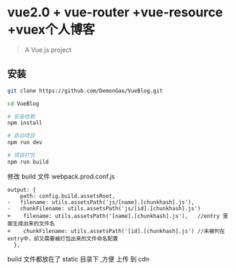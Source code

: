 # vue2.0 + vue-router +vue-resource +vuex个人博客

> A Vue.js project

## 安装

``` bash
git clone https://github.com/DemonGao/VueBlog.git

cd VueBlog

# 安装依赖
npm install

# 启动项目
npm run dev

# 项目打包
npm run build
```


修改 build 文件 webpack.prod.conf.js
```
output: {
    path: config.build.assetsRoot,
-   filename: utils.assetsPath('js/[name].[chunkhash].js'),   
-   chunkFilename: utils.assetsPath('js/[id].[chunkhash].js') 
+    filename: utils.assetsPath('[name].[chunkhash].js'),   //entry 里面生成出来的文件名
+    chunkFilename: utils.assetsPath('[id].[chunkhash].js') //未被列在entry中，却又需要被打包出来的文件命名配置
  },
```
build 文件都放在了 static 目录下 ,方便 上传 到 cdn


